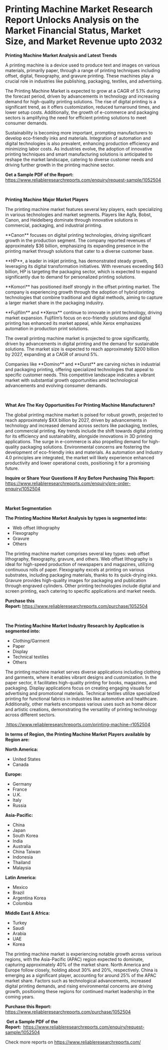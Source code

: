 <p><h1>Printing Machine Market Research Report Unlocks Analysis on the Market Financial Status, Market Size, and Market Revenue upto 2032</h1></p><p><strong>Printing Machine Market Analysis and Latest Trends</strong></p>
<p><p>A printing machine is a device used to produce text and images on various materials, primarily paper, through a range of printing techniques including offset, digital, flexography, and gravure printing. These machines play a crucial role in industries like publishing, packaging, textiles, and advertising.</p><p>The Printing Machine Market is expected to grow at a CAGR of 5.1% during the forecast period, driven by advancements in technology and increasing demand for high-quality printing solutions. The rise of digital printing is a significant trend, as it offers customization, reduced turnaround times, and lower setup costs. Additionally, the growth of e-commerce and packaging sectors is amplifying the need for efficient printing solutions to meet consumer demands.</p><p>Sustainability is becoming more important, prompting manufacturers to develop eco-friendly inks and materials. Integration of automation and digital technologies is also prevalent, enhancing production efficiency and minimizing labor costs. As industries evolve, the adoption of innovative printing techniques and smart manufacturing solutions is anticipated to reshape the market landscape, catering to diverse customer needs and driving further growth in the printing machine sector.</p></p>
<p><strong>Get a Sample PDF of the Report:&nbsp;</strong> <a href="https://www.reliableresearchreports.com/enquiry/request-sample/1052504?utm_campaign=2221&utm_medium=2&utm_source=Github&utm_content=ia&utm_term=19022025&utm_id=printing-machine">https://www.reliableresearchreports.com/enquiry/request-sample/1052504</a></p>
<p>&nbsp;</p>
<p><strong>Printing Machine Major Market Players</strong></p>
<p><p>The printing machine market features several key players, each specializing in various technologies and market segments. Players like Agfa, Bobst, Canon, and Heidelberg dominate through innovative solutions in commercial, packaging, and industrial printing.</p><p>**Canon** focuses on digital printing technologies, driving significant growth in the production segment. The company reported revenues of approximately $36 billion, emphasizing its expanding presence in the printing market through solutions that cater to a diverse customer base.</p><p>**HP**, a leader in inkjet printing, has demonstrated steady growth, leveraging its digital transformation initiatives. With revenues exceeding $63 billion, HP is targeting the packaging sector, which is expected to expand significantly due to demand for personalized printing solutions.</p><p>**Komori** has positioned itself strongly in the offset printing market. The company is experiencing growth through the adoption of hybrid printing technologies that combine traditional and digital methods, aiming to capture a larger market share in the packaging industry.</p><p>**Fujifilm** and **Xerox** continue to innovate in print technology, driving market expansion. Fujifilm’s focus on eco-friendly solutions and digital printing has enhanced its market appeal, while Xerox emphasizes automation in production print solutions.</p><p>The overall printing machine market is projected to grow significantly, driven by advancements in digital printing and the demand for sustainable solutions. The market size is expected to reach approximately $200 billion by 2027, expanding at a CAGR of around 5%.</p><p>Companies like **Domino** and **Durst** are carving niches in industrial and packaging printing, offering specialized technologies that appeal to specific customer needs. This competitive landscape indicates a vibrant market with substantial growth opportunities amid technological advancements and evolving consumer demands.</p></p>
<p>&nbsp;</p>
<p><strong>What Are The Key Opportunities For Printing Machine Manufacturers?</strong></p>
<p><p>The global printing machine market is poised for robust growth, projected to reach approximately $XX billion by 2027, driven by advancements in technology and increased demand across sectors like packaging, textiles, and commercial printing. Key trends include the shift towards digital printing for its efficiency and sustainability, alongside innovations in 3D printing applications. The surge in e-commerce is also propelling demand for high-quality packaging solutions. Environmental concerns are fostering the development of eco-friendly inks and materials. As automation and Industry 4.0 principles are integrated, the market will likely experience enhanced productivity and lower operational costs, positioning it for a promising future.</p></p>
<p><strong>Inquire or Share Your Questions If Any Before Purchasing This Report:</strong> <a href="https://www.reliableresearchreports.com/enquiry/pre-order-enquiry/1052504?utm_campaign=2221&utm_medium=2&utm_source=Github&utm_content=ia&utm_term=19022025&utm_id=printing-machine">https://www.reliableresearchreports.com/enquiry/pre-order-enquiry/1052504</a></p>
<p>&nbsp;</p>
<p><strong>Market Segmentation</strong></p>
<p><strong>The Printing Machine Market Analysis by types is segmented into:</strong></p>
<p><ul><li>Web offset lithography</li><li>Flexography</li><li>Gravure</li><li>Others</li></ul></p>
<p><p>The printing machine market comprises several key types: web offset lithography, flexography, gravure, and others. Web offset lithography is ideal for high-speed production of newspapers and magazines, utilizing continuous rolls of paper. Flexography excels at printing on various substrates, including packaging materials, thanks to its quick-drying inks. Gravure provides high-quality images for packaging and publication through engraved cylinders. Other printing technologies include digital and screen printing, each catering to specific applications and market needs.</p></p>
<p><strong>Purchase this Report:&nbsp;</strong><a href="https://www.reliableresearchreports.com/purchase/1052504?utm_campaign=2221&utm_medium=2&utm_source=Github&utm_content=ia&utm_term=19022025&utm_id=printing-machine">https://www.reliableresearchreports.com/purchase/1052504</a></p>
<p>&nbsp;</p>
<p><strong>The Printing Machine Market Industry Research by Application is segmented into:</strong></p>
<p><ul><li>Clothing/Garment</li><li>Paper</li><li>Display</li><li>Technical textiles</li><li>Others</li></ul></p>
<p><p>The printing machine market serves diverse applications including clothing and garments, where it enables vibrant designs and customization. In the paper sector, it facilitates high-quality printing for books, magazines, and packaging. Display applications focus on creating engaging visuals for advertising and promotional materials. Technical textiles utilize specialized printing for functional fabrics in industries like automotive and healthcare. Additionally, other markets encompass various uses such as home décor and artistic creations, demonstrating the versatility of printing technology across different sectors.</p></p>
<p><a href="https://www.reliableresearchreports.com/printing-machine-r1052504?utm_campaign=2221&utm_medium=2&utm_source=Github&utm_content=ia&utm_term=19022025&utm_id=printing-machine">&nbsp;https://www.reliableresearchreports.com/printing-machine-r1052504</a></p>
<p><strong>In terms of Region, the Printing Machine Market Players available by Region are:</strong></p>
<p>
    <p> <strong> North America: </strong>
        <ul>
            <li>United States</li>
            <li>Canada</li>
        </ul>
        </p> 
    <p> <strong> Europe: </strong>
        <ul>
            <li>Germany</li>
            <li>France</li>
            <li>U.K.</li>
            <li>Italy</li>
            <li>Russia</li>
        </ul>
        </p> 
    <p> <strong> Asia-Pacific: </strong>
        <ul>
            <li>China</li>
            <li>Japan</li>
            <li>South Korea</li>
            <li>India</li>
            <li>Australia</li>
            <li>China Taiwan</li>
            <li>Indonesia</li>
            <li>Thailand</li>
            <li>Malaysia</li>
        </ul>
        </p> 
    <p> <strong> Latin America: </strong>
        <ul>
            <li>Mexico</li>
            <li>Brazil</li>
            <li>Argentina Korea</li>
            <li>Colombia</li>
        </ul>
        </p> 
    <p> <strong> Middle East & Africa: </strong>
        <ul>
            <li>Turkey</li>
            <li>Saudi</li>
            <li>Arabia</li>
            <li>UAE</li>
            <li>Korea</li>
        </ul>
    </p>
    </p>
<p><p>The printing machine market is experiencing notable growth across various regions, with the Asia-Pacific (APAC) region expected to dominate, capturing approximately 40% of the market share. North America and Europe follow closely, holding about 30% and 20%, respectively. China is emerging as a significant player, accounting for around 25% of the APAC market share. Factors such as technological advancements, increased digital printing demands, and rising environmental concerns are driving growth, positioning these regions for continued market leadership in the coming years.</p></p>
<p><strong>Purchase this Report: </strong><a href="https://www.reliableresearchreports.com/purchase/1052504?utm_campaign=2221&utm_medium=2&utm_source=Github&utm_content=ia&utm_term=19022025&utm_id=printing-machine">https://www.reliableresearchreports.com/purchase/1052504</a></p>
<p>&nbsp;<strong>Get a Sample PDF of the Report:&nbsp;&nbsp;</strong><a href="https://www.reliableresearchreports.com/enquiry/request-sample/1052504?utm_campaign=2221&utm_medium=2&utm_source=Github&utm_content=ia&utm_term=19022025&utm_id=printing-machine">https://www.reliableresearchreports.com/enquiry/request-sample/1052504</a></p>
<p><strong></strong></p>
<p>Check more reports on <a href="https://www.reliableresearchreports.com/?utm_campaign=2221&utm_medium=2&utm_source=Github&utm_content=ia&utm_term=19022025&utm_id=printing-machine">https://www.reliableresearchreports.com/</a></p>